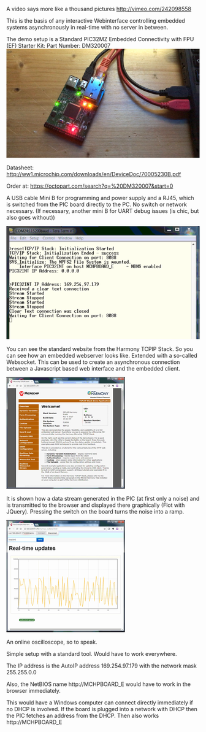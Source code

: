 A video says more like a thousand pictures http://vimeo.com/242098558

This is the basis of any interactive Webinterface controlling embedded systems asynchronously in real-time with no server in between.

The demo setup is a Standard PIC32MZ Embedded Connectivity with FPU (EF) Starter Kit: Part Number: DM320007
![DM320007](MZ_Eth_s.png)

Datasheet: http://ww1.microchip.com/downloads/en/DeviceDoc/70005230B.pdf

Order at: https://octopart.com/search?q=%20DM320007&start=0

A USB cable Mini B for programming and power supply and a RJ45, which is switched from the PIC board directly to the PC. No switch or network necessary. (If necessary, another mini B for UART debug issues (is chic, but also goes without))

![Terminal](Terminal_s.png)

You can see the standard website from the Harmony TCPIP Stack. So you can see how an embedded webserver looks like.
Extended with a so-called Websocket. This can be used to create an asynchronous connection between a Javascript based web interface and the embedded client. 

![Webpage](Webpage_s.png)

It is shown how a data stream generated in the PIC (at first only a noise) and is transmitted to the browser and displayed there graphically (Flot with JQuery). Pressing the switch on the board turns the noise into a ramp.

![Websocket](Realtime_Websocket_s.png)

An online oscilloscope, so to speak.

Simple setup with a standard tool. Would have to work everywhere.

The IP address is the AutoIP address 169.254.97.179 with the network mask 255.255.0.0

Also, the NetBIOS name http://MCHPBOARD_E would have to work in the browser immediately.

This would have a Windows computer can connect directly immediately if no DHCP is involved.
If the board is plugged into a network with DHCP then the PIC fetches an address from the DHCP. Then also works http://MCHPBOARD_E

